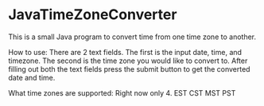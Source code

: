 # JavaTimeZoneConverter
This is a small Java program to convert time from one time zone to another.

How to use:
There are 2 text fields. The first is the input date, time, and timezone. The second is the time zone you would like to convert to. After filling out both the text fields press the submit button to get the converted date and time.

What time zones are supported:
Right now only 4.
EST
CST
MST
PST
